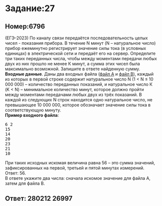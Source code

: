 <h1>Задание:27</h1><h2>Номер:6796</h2>(ЕГЭ-2023) По каналу связи передаётся последовательность целых чисел - показания прибора. В течение N минут (N – натуральное число) прибор ежеминутно регистрирует значение силы тока (в условных единицах) в электрической сети и передаёт его на сервер. Определите три таких переданных числа, чтобы между моментами передачи любых двух из них прошло не менее К минут, а сумма этих чисел была максимально возможной. Запишите в ответе найденную сумму.<br/><b>Входные данные</b>. Даны два входных файла (<a href="ege-stream/166/27-166a.txt">файл A</a> и <a href="ege-stream/166/27-166b.txt">файл B</a>), каждый из которых в первой строке содержит натуральное число N (1 < N ≤ 10 000 000) – количество переданных показаний, и натуральное число К (K < N) – минимальное количество минут, которое должно пройти между моментами передачами любых двух из трёх показаний. В каждой из следующих N строк находится одно натуральное число, не превышающее 10 000 000, которое обозначает значение силы тока в соответствующую минуту.<br/><b>Пример входного файла</b>:<br/><pre>6 2<br/>15<br/>14<br/>20<br/>23<br/>21<br/>10 <br/></pre>При таких исходных искомая величина равна 56 – это сумма значений, зафиксированных на первой, третьей и пятой минутах измерений. Ответ: 56.<br/>В ответе укажите два числа: сначала искомое значение для файла А, затем для файла B.<h2>Ответ:
280212 26997</h2>